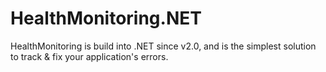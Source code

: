 HealthMonitoring.NET
====================

HealthMonitoring is build into .NET since v2.0, and is the simplest solution to track &amp; fix your application's errors.